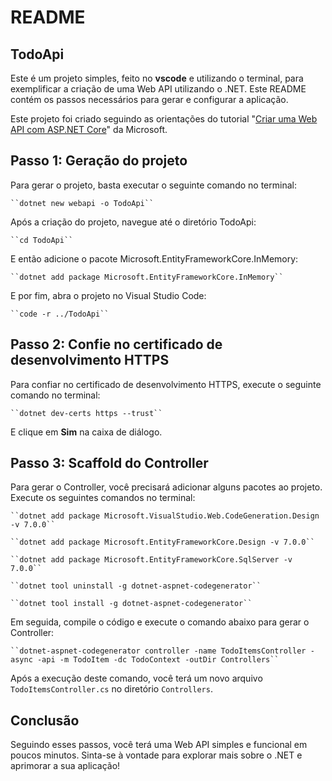 # README

## TodoApi

Este é um projeto simples, feito no **vscode** e utilizando o terminal, para exemplificar a criação de uma Web API utilizando o .NET. Este README contém os passos necessários para gerar e configurar a aplicação.

Este projeto foi criado seguindo as orientações do tutorial "[Criar uma Web API com ASP.NET Core](https://learn.microsoft.com/pt-br/aspnet/core/tutorials/first-web-api?view=aspnetcore-7.0&tabs=visual-studio-code)" da Microsoft.

## Passo 1: Geração do projeto

Para gerar o projeto, basta executar o seguinte comando no terminal:

    ``dotnet new webapi -o TodoApi``

Após a criação do projeto, navegue até o diretório TodoApi:

    ``cd TodoApi``

E então adicione o pacote Microsoft.EntityFrameworkCore.InMemory:

    ``dotnet add package Microsoft.EntityFrameworkCore.InMemory``

E por fim, abra o projeto no Visual Studio Code:

    ``code -r ../TodoApi``



## Passo 2: Confie no certificado de desenvolvimento HTTPS

Para confiar no certificado de desenvolvimento HTTPS, execute o seguinte comando no terminal:

    ``dotnet dev-certs https --trust``

E clique em **Sim** na caixa de diálogo.


## Passo 3: Scaffold do Controller

Para gerar o Controller, você precisará adicionar alguns pacotes ao projeto. Execute os seguintes comandos no terminal:

    ``dotnet add package Microsoft.VisualStudio.Web.CodeGeneration.Design -v 7.0.0``

    ``dotnet add package Microsoft.EntityFrameworkCore.Design -v 7.0.0``

    ``dotnet add package Microsoft.EntityFrameworkCore.SqlServer -v 7.0.0``

    ``dotnet tool uninstall -g dotnet-aspnet-codegenerator``

    ``dotnet tool install -g dotnet-aspnet-codegenerator``

Em seguida, compile o código e execute o comando abaixo para gerar o Controller:

    ``dotnet-aspnet-codegenerator controller -name TodoItemsController -async -api -m TodoItem -dc TodoContext -outDir Controllers``

Após a execução deste comando, você terá um novo arquivo ``TodoItemsController.cs`` no diretório ``Controllers``.


## Conclusão

Seguindo esses passos, você terá uma Web API simples e funcional em poucos minutos. Sinta-se à vontade para explorar mais sobre o .NET e aprimorar a sua aplicação!

